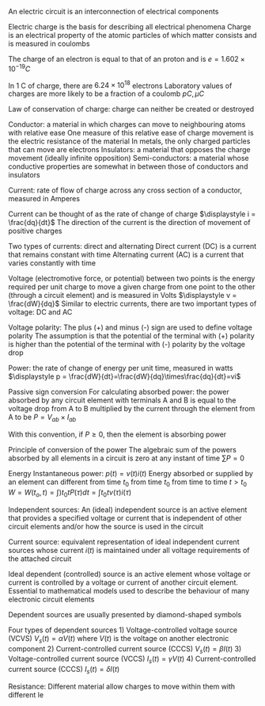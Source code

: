 An electric circuit is an interconnection of electrical components

Electric charge is the basis for describing all electrical phenomena
	Charge is an electrical property of the atomic particles of which matter consists and is measured in coulombs

The charge of an electron is equal to that of an proton and is 
	$e = 1.602 \times 10^{-19}C$

In 1 C of charge, there are $6.24 \times 10^{18}$ electrons
	Laboratory values of charges are more likely to be a fraction of a coulomb
		$pC, μC$

Law of conservation of charge: charge can neither be created or destroyed

Conductor: a material in which charges can move to neighbouring atoms with relative ease
	One measure of this relative ease of charge movement is the electric resistance of the material
		In metals, the only charged particles that can move are electrons
Insulators: a material that opposes the charge movement (ideally infinite opposition)
Semi-conductors: a material whose conductive properties are somewhat in between those of conductors and insulators

Current: rate of flow of charge across any cross section of a conductor, measured in Amperes

Current can be thought of as the rate of change of charge
	$\displaystyle i = \frac{dq}{dt}$
The direction of the current is the direction of movement of positive charges

Two types of currents: direct and alternating
	Direct current (DC) is a current that remains constant with time
	Alternating current (AC) is a current that varies constantly with time

Voltage (electromotive force, or potential) between two points is the energy required per unit charge to move a given charge from one point to the other (through a circuit element) and is measured in Volts
	$\displaystyle v = \frac{dW}{dq}$
	Similar to electric currents, there are two important types of voltage: DC and AC

Voltage polarity:
	The plus (+) and minus (-) sign are used to define voltage polarity
		The assumption is that the potential of the terminal with (+) polarity is higher than the potential of the terminal with (-) polarity by the voltage drop

Power: the rate of change of energy per unit time, measured in watts
	$\displaystyle p = \frac{dW}{dt}=\frac{dW}{dq}\times\frac{dq}{dt}=vi$

Passive sign conversion
	For calculating absorbed power: the power absorbed by any circuit element with terminals A and B is equal to the voltage drop from A to B multiplied by the current through the element from A to be
		$P = V_{ab}\times I_{ab}$

With this convention, if $P \geq 0$, then the element is absorbing power

Principle of conversion of the power
	The algebraic sum of the powers absorbed by all elements in a circuit is zero at any instant of time
		$\displaystyle \sum{P} = 0$

Energy
Instantaneous power: $p(t) = v(t)i(t)$
	Energy absorbed or supplied by an element can different from time $t_0$ from time $t_0$ from time to time
		$t > t_0$
		$\displaystyle W = W(t_o, t) = \int){t_0}{t} P(τ)dt = \int{t_0}{t} v(τ)i(τ)$
	
Independent sources: An (ideal) independent source is an active element that provides a specified voltage or current that is independent of other circuit elements and/or how the source is used in the circuit

Current source: equivalent representation of ideal independent current sources whose current $i(t)$ is maintained under all voltage requirements of the attached circuit

Ideal dependent (controlled) source is an active element whose voltage or current is controlled by a voltage or current of another circuit element.
	Essential to mathematical models used to describe the behaviour of many electronic circuit elements

Dependent sources are usually presented by diamond-shaped symbols

Four types of dependent sources
	1) Voltage-controlled voltage source (VCVS)
		$V_s(t) = αV(t)$
			where $V(t)$ is the voltage on another electronic component
	2) Current-controlled current source (CCCS)
		$V_s(t) = βI(t)$
	3) Voltage-controlled current source (VCCS)
		$I_s(t) = γV(t)$
	4) Current-controlled current source (CCCS)
		$I_s(t) = δI(t)$

Resistance:
	Different material allow charges to move within them with different le